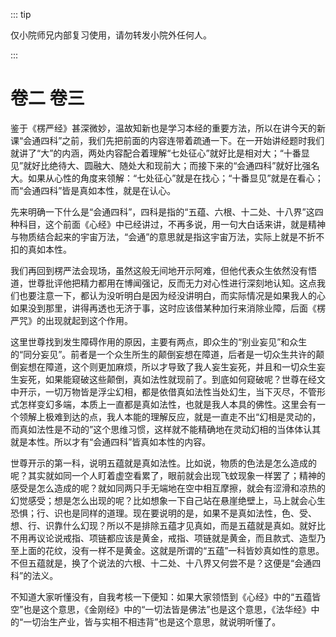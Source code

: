 ::: tip

仅小院师兄内部复习使用，请勿转发小院外任何人。

:::

# 卷二 卷三

​          鉴于《楞严经》甚深微妙，温故知新也是学习本经的重要方法，所以在讲今天的新课“会通四科”之前，我们先把前面的内容连带着疏通一下。在一开始讲经题时我们就讲了“大”的内涵，两处内容配合着理解“七处征心”就好比是相对大；“十番显见”就好比绝待大、圆融大、随处大和现前大；而接下来的“会通四科”就好比强名大。如果从心性的角度来领解：“七处征心”就是在找心；“十番显见”就是在看心；而“会通四科”皆是真如本性，就是在认心。

​         先来明确一下什么是“会通四科”，四科是指的“五蕴、六根、十二处、十八界”这四种科目，这个前面《心经》中已经讲过，不再多说，用一句大白话来讲，就是精神与物质结合起来的宇宙万法，“会通”的意思就是指这宇宙万法，实际上就是不折不扣的真如本性。         

​        我们再回到楞严法会现场，虽然这般无间地开示阿难，但他代表众生依然没有悟道，世尊批评他把精力都用在博闻强记，反而无力对心性进行深刻地认知。这点我们也要注意一下，都认为没听明白是因为经没讲明白，而实际情况是如果我人的心如果没到那里，讲得再透也无济于事，这时应该借某种加行来消除业障，后面《楞严咒》的出现就起到这个作用。

​         这里世尊找到发生障碍作用的原因，主要有两点，即众生的“别业妄见”和众生的“同分妄见”。前者是一个众生所生的颠倒妄想在障道，后者是一切众生共许的颠倒妄想在障道，这个则更加麻烦，所以才导致了我人妄生妄死，并且和一切众生妄生妄死，如果能窥破这些颠倒，真如法性就现前了。到底如何窥破呢？世尊在经文中开示，一切万物皆是浮尘幻相，都是依借真如法性当处幻生，当下灭尽，不管形式怎样变幻多端，本质上一直都是真如法性，也就是我人本具的佛性。这里会有一个领解上极难到达的点，我人本能的理解反应，就是一直走不出“幻相是灵动的，而真如法性是不动的”这个思维习惯，这样就不能精确地在灵动幻相的当体体认其就是本性。所以才有“会通四科”皆真如本性的内容。

​         世尊开示的第一科，说明五蕴就是真如法性。比如说，物质的色法是怎么造成的呢？其实就如同一个人盯着虚空看累了，眼前就会出现飞蚊现象一样罢了；精神的感受是怎么造成的呢？就如同两只手无端地在空中相互摩擦，就会有涩滑和凉热的幻觉感受；想是怎么出现的呢？比如想象一下自己站在悬崖绝壁上，马上就会心生恐惧；行、识也是同样的道理。现在要说明的是，如果不是真如法性，色、受、想、行、识靠什么幻现？所以不是排除五蕴才见真如，而是五蕴就是真如。就好比不用再议论说戒指、项链都应该是黄金，戒指、项链就是黄金，而且款式、造型乃至上面的花纹，没有一样不是黄金。这就是所谓的“五蕴”一科皆妙真如性的意思。不但五蕴就是，换了个说法的六根、十二处、十八界又何尝不是？这便是“会通四科”的法义。

​         不知道大家听懂没有，自我考核一下便知：如果大家领悟到《心经》中的“五蕴皆空”也是这个意思，《金刚经》中的“一切法皆是佛法”也是这个意思，《法华经》中的“一切治生产业，皆与实相不相违背”也是这个意思，就说明听懂了。